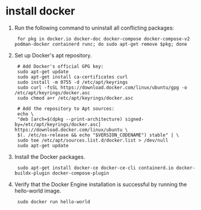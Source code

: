 # install docker

1. Run the following command to uninstall all conflicting packages:

        for pkg in docker.io docker-doc docker-compose docker-compose-v2 podman-docker containerd runc; do sudo apt-get remove $pkg; done

2. Set up Docker's apt repository.

        # Add Docker's official GPG key:
        sudo apt-get update
        sudo apt-get install ca-certificates curl
        sudo install -m 0755 -d /etc/apt/keyrings
        sudo curl -fsSL https://download.docker.com/linux/ubuntu/gpg -o /etc/apt/keyrings/docker.asc
        sudo chmod a+r /etc/apt/keyrings/docker.asc

        # Add the repository to Apt sources:
        echo \
        "deb [arch=$(dpkg --print-architecture) signed-by=/etc/apt/keyrings/docker.asc] https://download.docker.com/linux/ubuntu \
        $(. /etc/os-release && echo "$VERSION_CODENAME") stable" | \
        sudo tee /etc/apt/sources.list.d/docker.list > /dev/null
        sudo apt-get update


3. Install the Docker packages.

        sudo apt-get install docker-ce docker-ce-cli containerd.io docker-buildx-plugin docker-compose-plugin

4. Verify that the Docker Engine installation is successful by running the hello-world image.

        sudo docker run hello-world

